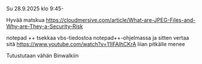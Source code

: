Su 28.9.2025 klo 9:45- 

Hyvää matskua
https://cloudmersive.com/article/What-are-JPEG-Files-and-Why-are-They-a-Security-Risk

notepad ++
tsekkaa vbs-tiedostoa notepad++-ohjelmassa ja sitten vertaa sitä
https://www.youtube.com/watch?v=11IFAIhCKrA
liian pitkälle menee

Tutustutaan vähän Binwalkiin



